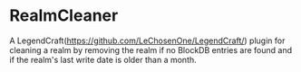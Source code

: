 # RealmCleaner
A LegendCraft(https://github.com/LeChosenOne/LegendCraft/) plugin for cleaning a realm by removing the realm if no BlockDB entries are found and if the realm's last write date is older than a month.
